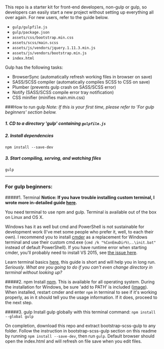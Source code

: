 This repo is a starter kit for front-end developers, non-gulp or gulp, so developers can easily start a new project without setting up everything all over again. For new users, refer to the guide below.

* `gulp/gulpfile.js`
* `gulp/package.json`
* `assets/css/bootstrap.min.css`
* `assets/scss/main.scss`
* `assets/js/vendors/jquery.1.11.3.min.js`
* `assets/js/vendors/bootstrap.min.js`
* `index.html`

Gulp has the following tasks:
* BrowserSync (automatically refresh working files in browser on save)
* SASS/SCSS compiler (automatically compiles SCSS to CSS on save)
* Plumber (prevents gulp crash on SASS/SCSS error)
* Notify (SASS/SCSS compile error tray notification)
* CSS minifier (minifies main.min.css)

###How to run gulp
_Note: If this is your first time, please refer to 'For gulp beginners' section below._

##### 1. CD to a directory 'gulp' containing `gulpfile.js`
##### 2. Install dependencies
```
npm install --save-dev
```

##### 3. Start compiling, serving, and watching files
```
gulp
```

---

### For gulp beginners:

#####1. Terminal
**Notice: If you have trouble installing custom terminal, I wrote more in-detailed guide [here](https://github.com/dmxt/beginner-gulp-tutorial-on-windows#step-1---terminal-windows).**

You need terminal to use npm and gulp. Terminal is available out of the box on Linux and OS X.

Windows has it as well but cmd and PowerShell is not sustainable for development work (I've met some people who prefer it, well, to each their own). I recommend you to install [cmder](http://cmder.net/) as a replacement for Windows terminal and use their custom cmd.exe (`cmd /k "%ConEmuDir%\..\init.bat"` instead of default PowerShell). If you have runtime error when starting cmder, you'll probably need to install VS 2015, see [the issue here](https://github.com/cmderdev/cmder/issues/501). 

Learn terminal basics [here](https://learnpythonthehardway.org/book/appendixa.html), this guide is short and will help you in long run. _Seriously. What are you going to do if you can't even change directory in terminal without looking up?_

#####2. npm
Install [npm](https://nodejs.org/en/download/). This is available for all operating system. During the installation for Windows, be sure 'add to PATH' is included ([image](http://i.imgur.com/lHiNR7p.png)). When installed, restart cmder and enter `npm` in terminal to see if it's working properly, as in it should tell you the usage information. If it does, proceed to the next step.

#####3. gulp
Install gulp globally with this terminal command: `npm install --global gulp`

On completion, download this repo and extract bootstrap-scss-gulp to any folder. Follow the instruction in bootstrap-scss-gulp section on this readme by running `npm install --save-dev`, then run `gulp`. Default browser should open the index.html and will refresh on file save when you edit files.
